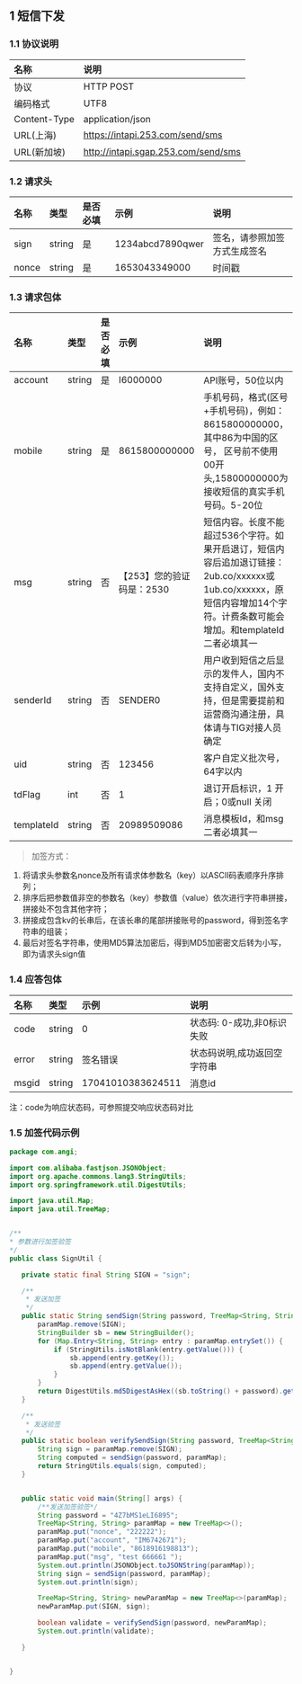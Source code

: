 
## 1 短信下发

### 1.1 协议说明
名称|说明
:---|:---
协议|HTTP POST
编码格式|UTF8
Content-Type|application/json
URL(上海)| https://intapi.253.com/send/sms
URL(新加坡)|http://intapi.sgap.253.com/send/sms

### 1.2 请求头
名称|类型|是否必填|示例|说明
:---|:---|:---|:---|:---
sign|string|是|1234abcd7890qwer|签名，请参照加签方式生成签名
nonce|string|是|1653043349000|时间戳

### 1.3 请求包体
名称|类型|是否必填|示例|说明
:---|:---|:---|:---|:---
account|string|是|I6000000|API账号，50位以内
mobile|string|是|8615800000000|手机号码，格式(区号+手机号码)，例如：8615800000000，其中86为中国的区号， 区号前不使用00开头,15800000000为接收短信的真实手机号码。5-20位
msg|string|否|【253】您的验证码是：2530|短信内容。长度不能超过536个字符。如果开启退订，短信内容后追加退订链接： 2ub.co/xxxxxx或1ub.co/xxxxxx，原短信内容增加14个字符。计费条数可能会增加。和templateId二者必填其一
senderId|string|否|SENDER0|用户收到短信之后显示的发件人，国内不支持自定义，国外支持，但是需要提前和运营商沟通注册，具体请与TIG对接人员确定
uid|string|否|123456|客户自定义批次号，64字以内
tdFlag|int|否|1|退订开启标识，1 开启；0或null 关闭 
templateId|string|否|20989509086|消息模板Id，和msg二者必填其一

> 加签方式：  
1. 将请求头参数名nonce及所有请求体参数名（key）以ASCII码表顺序升序排列；
2. 排序后把参数值非空的参数名（key）参数值（value）依次进行字符串拼接，拼接处不包含其他字符；
3. 拼接成包含kv的长串后，在该长串的尾部拼接账号的password，得到签名字符串的组装；
4. 最后对签名字符串，使用MD5算法加密后，得到MD5加密密文后转为小写，即为请求头sign值
 
 ### 1.4 应答包体
 
 名称|类型|示例|说明
:---|:---|:---|:---
code|string|0|状态码: 0-成功,非0标识失败
error|string|签名错误|状态码说明,成功返回空字符串
msgid|string|17041010383624511|消息id

 注：code为响应状态码，可参照提交响应状态码对比
 
 ### 1.5 加签代码示例
 ```java
 package com.angi;

import com.alibaba.fastjson.JSONObject;
import org.apache.commons.lang3.StringUtils;
import org.springframework.util.DigestUtils;

import java.util.Map;
import java.util.TreeMap;


/**
 * 参数进行加签验签
 */
public class SignUtil {

    private static final String SIGN = "sign";

    /**
     * 发送加签
     */
    public static String sendSign(String password, TreeMap<String, String> paramMap) {
        paramMap.remove(SIGN);
        StringBuilder sb = new StringBuilder();
        for (Map.Entry<String, String> entry : paramMap.entrySet()) {
            if (StringUtils.isNotBlank(entry.getValue())) {
                sb.append(entry.getKey());
                sb.append(entry.getValue());
            }
        }
        return DigestUtils.md5DigestAsHex((sb.toString() + password).getBytes()).toLowerCase();
    }

    /**
     * 发送验签
     */
    public static boolean verifySendSign(String password, TreeMap<String, String> paramMap) {
        String sign = paramMap.remove(SIGN);
        String computed = sendSign(password, paramMap);
        return StringUtils.equals(sign, computed);
    }


    public static void main(String[] args) {
        /**发送加签验签*/
        String password = "4Z7bMS1eLI6895";
        TreeMap<String, String> paramMap = new TreeMap<>();
        paramMap.put("nonce", "222222");
        paramMap.put("account", "IM6742671");
        paramMap.put("mobile", "8618916198813");
        paramMap.put("msg", "test 666661 ");
        System.out.println(JSONObject.toJSONString(paramMap));
        String sign = sendSign(password, paramMap);
        System.out.println(sign);

        TreeMap<String, String> newParamMap = new TreeMap<>(paramMap);
        newParamMap.put(SIGN, sign);

        boolean validate = verifySendSign(password, newParamMap);
        System.out.println(validate);

    }


}

 ```
